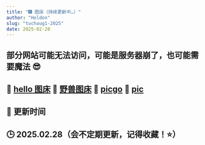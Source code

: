 ```yaml
---
title: "🎆 图床（持续更新中…）"
author: "Holdon"
slug: "tuchaug1-2025"
date: 2025-02-28
---
```

**部分网站可能无法访问，可能是服务器崩了，也可能需要魔法 😎**   
---
🔹 **[hello 图床](https://www.helloimg.com/)** 
🔹 **[野兽图床](https://photo.459122.xyz/)**
🔹 **[picgo](https://www.picgo.net/holdon798)** 
🔹 **[pic](https://pic.yt/upload)** 
---
## 🔄 更新时间  
🕒 **2025.02.28**（会不定期更新，记得收藏！⭐）  
---